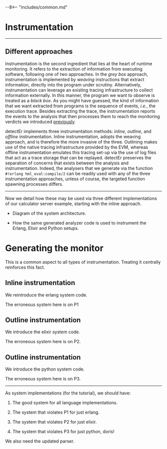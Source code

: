 --8<-- "includes/common.md"

# Instrumentation
---

## Different approaches

Instrumentation is the second ingredient that lies at the heart of runtime monitoring.
It refers to the extraction of information from executing software, following one of two approaches.
In the *grey box* approach, instrumentation is implemented by *weaving* instructions that extract information, directly into the program under scrutiny.
Alternatively, instrumentation can leverage an existing tracing infrastructure to collect information externally.
In this manner, the program we want to observe is treated as a *black box*.
As you might have guessed, the kind of information that we want extracted from programs is the sequence of events, *i.e.*, the execution trace.
Besides extracting the trace, the instrumentation reports the events to the analysis that then processes them to reach the monitoring verdicts we introduced [previously](runtime-verification).

detectEr implements three instrumentation methods: *inline*, *outline*, and *offline* instrumentation.
Inline instrumentation, adopts the weaving approach, and is therefore the more invasive of the three.
Outlining makes use of the native tracing infrastructure provided by the EVM, whereas offline instrumentation emulates this tracing set-up via the use of log files that act as a trace storage that can be replayed.
detectEr preserves the separation of concerns that exists between the analysis and instrumentation.
Indeed, the analysers that we generate via the function `#!erlang hml_eval:compile/2` can be readily used with any of the three instrumentation approaches, unless of course, the targeted function spawning processes differs.

---
Now we detail how these may be used via three different implementations of our calculator server example, starting with the inline approach.









* Diagram of the system architecture.

* How the same generated analyzer code is used to instrument the Erlang, Elixir and Python setups. 



# Generating the monitor 

This is a common aspect to all types of instrumentation. Treating it centrally reinforces this fact.


## Inline instrumentation

We reintroduce the erlang system code.

The erroneous system here is on P1

## Outline instrumentation

We introduce the elixir system code.

The erroneous system here is on P2.

## Outline instrumentation

We introduce the python system code.

The erroneous system here is on P3.


---
As system implementations (for the tutorial), we should have:

1. The good system for all language implementations.

2. The system that violates P1 for just erlang.

3. The system that violates P2 for just elixir.

4. The system that violates P3 for just python, doris!

We also need the updated parser.

